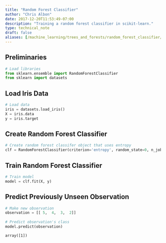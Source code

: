 ```yaml
---
title: "Random Forest Classifier"
author: "Chris Albon"
date: 2017-12-20T11:53:49-07:00
description: "Training a random forest classifier in scikit-learn."
type: technical_note
draft: false
aliases: [/machine_learning/trees_and_forests/random_forest_classifier/]
---
```

## Preliminaries


```python
# Load libraries
from sklearn.ensemble import RandomForestClassifier
from sklearn import datasets
```

## Load Iris Data


```python
# Load data
iris = datasets.load_iris()
X = iris.data
y = iris.target
```

## Create Random Forest Classifier


```python
# Create random forest classifer object that uses entropy
clf = RandomForestClassifier(criterion='entropy', random_state=0, n_jobs=-1)
```

## Train Random Forest Classifier


```python
# Train model
model = clf.fit(X, y)
```

## Predict Previously Unseen Observation


```python
# Make new observation
observation = [[ 5,  4,  3,  2]]
              
# Predict observation's class    
model.predict(observation)
```




    array([1])


